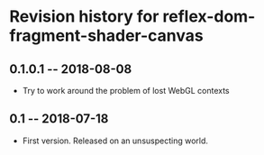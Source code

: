 # Revision history for reflex-dom-fragment-shader-canvas

## 0.1.0.1 -- 2018-08-08

* Try to work around the problem of lost WebGL contexts

## 0.1 -- 2018-07-18

* First version. Released on an unsuspecting world.
